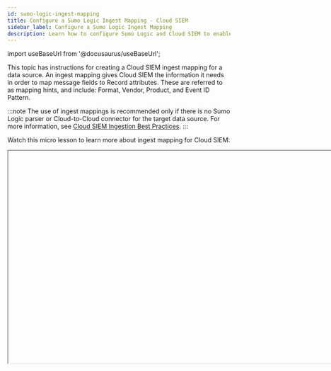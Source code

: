 ```yaml
---
id: sumo-logic-ingest-mapping
title: Configure a Sumo Logic Ingest Mapping - Cloud SIEM
sidebar_label: Configure a Sumo Logic Ingest Mapping
description: Learn how to configure Sumo Logic and Cloud SIEM to enable Sumo Logic to send log messages to Cloud SIEM, and Cloud SIEM to select a mapper to process the messages it receives from Sumo Logic.
---
```


import useBaseUrl from '@docusaurus/useBaseUrl';

This topic has instructions for creating a Cloud SIEM ingest mapping for a data source. An ingest mapping gives Cloud SIEM the information it needs in order to map message fields to Record attributes. These are referred to as mapping hints, and include: Format, Vendor, Product, and Event ID Pattern.

:::note
The use of ingest mappings is recommended only if there is no Sumo Logic parser or Cloud-to-Cloud connector for the target data source. For more information, see [Cloud SIEM Ingestion Best Practices](/docs/cse/ingestion/cse-ingestion-best-practices/).
:::

Watch this micro lesson to learn more about ingest mapping for Cloud SIEM:

<Iframe url="https://www.youtube.com/embed/luPl_IB9b8A?rel=0"
        width="854px"
        height="480px"
        id="myId"
        className="video-container"
        display="initial"
        position="relative"
        allow="accelerometer; clipboard-write; encrypted-media; gyroscope; picture-in-picture"
        allowfullscreen
        />

import Iframe from 'react-iframe'; 

Watch this micro lesson to learn about forwarding ingested data to Cloud SIEM:

<Iframe url="https://www.youtube.com/embed/XCcu-YU9B5U?rel=0"
        width="854px"
        height="480px"
        id="myId"
        className="video-container"
        display="initial"
        position="relative"
        allow="accelerometer; clipboard-write; encrypted-media; gyroscope; picture-in-picture"
        allowfullscreen
        />


## Before you start

Before you create ingest mapping for your messages, you need to determine the information described in the following subsections.

### How are your log messages formatted?

You need to know how your messages are formatted. Cloud SIEM supports messages in the following formats:

* Unstructured messages with a syslog header
* Unstructured messages without a syslog header
* JSON messages without a syslog header
* JSON messages with a syslog header
* CEF or LEEF messages with a syslog header
* CEF or LEEF messages without a syslog header
* Structured syslog data (key-value pairs) with a syslog header
* Microsoft Windows event logs in XML format
* Winlogbeats
* Messages that have been processed by Sumo Logic [Field Extraction
    Rules](/docs/manage/field-extractions).

### Determining Product, Vendor, and Event ID pattern

When you fill out the **Add Ingest Mapping** page, for most of the supported message formats, all you need to select a value for **Format**. However, for the following formats, you also need to tell Cloud SIEM the **Product**, **Vendor**, and **Event ID template** for the messages:

* JSON messages without a syslog header
* JSON messages with a syslog header
* Structured syslog data (key-value pairs) with a syslog header
* Messages that have been processed by Sumo Logic Field Extraction Rules.

For these formats, Cloud SIEM uses the values you configure for **Product**, **Vendor**, and **Event ID** (in addition to **Format**) to select the appropriate Cloud SIEM mapper to process the messages. To verify the correct values, you can go to the **Log Mapping Details** page for the mapper in the Cloud SIEM UI. To do so:

1. [**Classic UI**](/docs/get-started/sumo-logic-ui-classic). In the top menu select **Configuration**, and then under **Incoming Data** select **Log Mappings**. <br/>[**New UI**](/docs/get-started/sumo-logic-ui). In the top menu select **Configuration**, and then under **Cloud SIEM Integrations** select **Log Mappings**. You can also click the **Go To...** menu at the top of the screen and select **Log Mappings**.  
1. The **Log Mappings** tab displays a list of mappers.<br/><img src={useBaseUrl('img/cse/log-mappings-page.png')} alt="Log Mappings page" width="800"/>
1. In the **Filters** area, you can filter the list of log mappings by
    typing in a keyword, or by selecting a field to filter by.<br/><img src={useBaseUrl('img/cse/log-mapping-filters.png')} alt="Log Mappings filters" style={{border: '1px solid gray'}} width="400"/>
1. When you find the mapper you’re looking for, you can find the following for a mapper on the **If Input Matches** side of the page:
    * Vendor
    * Product
    * Format
    * Event ID pattern<br/><img src={useBaseUrl('img/cse/mapping.png')} alt="Log Mapping details" style={{border: '1px solid gray'}} width="800"/>

### Quick reference to configuring ingest mappings

This table in this section is a quick reference to supplying values for each supported message format on the **Add Ingest Mapping** page in Cloud SIEM. This reference summarizes the step-by-step instructions provided below. 

| If your messages are... | Select this option for Format | Are Vendor, Product, andEvent ID pattern required? | How Cloud SIEM picks a mapper |
| :-- | :-- | :-- | :-- |
| Unstructured logs lines with a syslog header | Process Syslog with Valid Header | No | Cloud SIEM will send the messages to the mapper whose name is the same as the name of the pattern the message matches. |
| Unstructured log lines without a syslog header | Do not Process Syslog Header | No | Cloud SIEM will send the messages to the mapper whose name is the same as the name of the pattern the message matches.  |
| JSON without a syslog header | JSON | Yes | Cloud SIEM will send the messages to the log mapper with the **Format**, **Vendor**, **Product**, and **Event ID** pattern you enter in the **Sumo Ingest Mapping**. |
| JSON with a syslog header	Process Syslog with Valid Header | You’ll be prompted to select whether messages are JSON or key-value pairs. Choose “JSON”. | Yes | Cloud SIEM will send the messages to the log mapper with the **Format**, **Vendor**, **Product**, and **Event ID** pattern you enter in the **Sumo Ingest Mapping**. |
| CEF / LEEF with a syslog header | Process Syslog with Valid Header | No | Cloud SIEM will send the messages to the log mapper with the **Format**, **Vendor**, **Product**, and **Event ID** from the CEF/LEEF message. |
| CEF / LEEF without a syslog header | Do not Process Syslog Header | No | Cloud SIEM will send the messages to the log mapper with the **Format**, **Vendor**, **Product**, and **Event ID** from the CEF/LEEF message. |
| Structured syslog data (KV pairs) with syslog header | Process Syslog with Valid Header<br/>You’ll be prompted to select whether messages are JSON or key-value pairs. Choose “Key-Value”. Then supply delimiters. | Yes | Cloud SIEM will send the messages to the log mapper with the **Format**, **Vendor**, **Product**, and **Event ID** pattern you enter in the Sumo Ingest Mapping. |
| Microsoft Windows event logs in XML | Windows | No | Cloud SIEM will send a message to the log mapper whose:<br/>**Format** is “Windows”<br/>**Vendor** is “Microsoft”<br/>**Product** is “Windows”<br/>**Event** ID pattern is the value of `{channel}-{eventid}` from the Windows event, for example, “Security-1234”. |
| Winlogbeats | Winlogbeats | No | Cloud SIEM will send a message to the log mapper whose:<br/>**Format** is “Windows”<br/>**Vendor** is “Microsoft” <br/>**Product** is “Windows” <br/>**Event ID** pattern is the value of `{channel}-{eventid}` from the Windows event, for example, “Security-1234”. |
| Fields extracted from Sumo Logic-ingested messages | Extracted Fields JSON | Yes | Cloud SIEM will send the messages to the log mapper with the **Format**, **Vendor**, **Product**, and **Event ID** pattern you enter in the Sumo **Ingest Mapping.** |

## Configure Sumo Logic Ingest Mapping in Cloud SIEM

In this step, you configure a Sumo Logic Ingest Mapping in Cloud SIEM for the source category assigned to your source or collector you configured. The mapping tells Cloud SIEM the information it needs to select the right mapper to process messages that have been tagged with that source category. 

1. [**Classic UI**](/docs/get-started/sumo-logic-ui-classic). In the top menu select **Configuration**, and then under **Integrations** select **Sumo Logic**. <br/>[**New UI**](/docs/get-started/sumo-logic-ui). In the top menu select **Configuration**, and then under **Cloud SIEM Integrations** select **Ingest Mappings**. You can also click the **Go To...** menu at the top of the screen and select **Ingest Mappings**.  
1. On the **Ingest Mappings** tab, click **+ Add Ingest Mapping**.
1. On the **Add Ingest Mapping** popup:
    1. **Source Category**. Enter the category you assigned to the HTTP Source or Hosted Collector. 
    1. **Format**. Follow the instructions for the type of messages your source collects:
        * [Unstructured messages with a syslog header](#unstructured-messages-with-a-syslog-header)
        * [Unstructured messages without a syslog header](#unstructured-messages-without-a-syslog-header)
        * [JSON messages without a syslog header](#json-messages-without-a-syslog-header)
        * [JSON messages with a syslog header](#json-messages-with-a-syslog-header)
        * [CEF or LEEF messages with a syslog header](#cef-or-leef-messages-with-a-syslog-header)
        * [CEF or LEEF messages without a syslog header](#cef-or-leef-messages-without-a-syslog-header)
        * [Structured syslog data (key-value pairs) with a syslog header](#structured-syslog-data-key-value-pairs-with-a-syslog-header)
        * [Microsoft Windows event logs in XML format](#microsoft-windows-event-logs-in-xml-format)
        * [Winlogbeats](#winlogbeats)
        * [Fields extracted from Sumo Logic-ingested messages](#fields-extracted-from-sumo-logic-ingested-messages)

### Unstructured messages with a syslog header

If your messages are unstructured with a syslog header, all you need to do is select “Process Syslog with Valid Header” for **Format**. 

<img src={useBaseUrl('img/cse/create-mapping-1.png')} alt="Create mapping" style={{border: '1px solid gray'}} width="400"/>

### Unstructured messages without a syslog header

If your messages are unstructured without a syslog header, all you need to do is select “Do not Process Syslog Header” for **Format**. 

<img src={useBaseUrl('img/cse/create-mapping-3.png')} alt="Create mapping without header" style={{border: '1px solid gray'}} width="400"/>

### JSON messages without a syslog header

If your messages are JSON format without a syslog header, there are required and optional configuration settings.

#### Required settings: Format, Vendor, Product, and Event ID

1. For **Format**, select “JSON”. 
1. You must specify values for **Vendor**, **Product**, and **Event ID**, which Cloud SIEM will use to determine what mapper to use for your messages. If you don’t know these values, see [Determining Product, Vendor, and Event ID pattern](#determining-product-vendor-and-event-id-pattern), above. <br/><img src={useBaseUrl('img/cse/create-mapping-2.png')} alt="Create mapping with JSON format" style={{border: '1px solid gray'}} width="400"/> 

#### Optional settings: Advanced JSON Parsing

If you would like to manipulate the JSON data before it’s flattened and parsed, expand the **Advanced JSON Parsing** section of the popup.<br/><img src={useBaseUrl('img/cse/advanced-json-parsing.png')} alt="Advanced JSON parsing" style={{border: '1px solid gray'}} width="400"/>

1. **JSON Explode**. This option takes a JSON array value (flattened value) and creates multiple copies of the log line, one for each value of the array. You can only apply JSON Explode to one attribute within the JSON. For example, given the following example JSON log:  

    `{ “animals” : { “pets” : [“cat”, “dog”], “owned”: “true”}, “kids”: “none”}`  


    Setting the JSON Explode to `animals.pets` results in the creation of two separate raw log lines:  

    `{ “animals” : { “pets” : “dog”, “owned”: “true”}, “kids”: “none”}{ “animals” : { “pets” : “cat”, “owned”: “true”}, “kids”: “none”}`  

     
1. **JSON Zip Operations**. Collapses JSON arrays in which key-value
    pairs are repeated with a common key identifier and value
    identifier. For example, given the following JSON array:  

    `{ “pets” : [ {“name” : “fluffy”}, {“type”: “cat”}, {“name”: “fido”, “type” : “dog”}, {“name”: “sammy”, “type” : “snake}]}`  

    The JSON Zip operation will turn the array into:   

    `{ “pets” : { “fluffy” : “cat” , “fido” : “dog”, “sammy” : “snake”}}`  

    The JSON Zip parameters are:
    * **Key Name**. The name of the attribute whose value is the array to zip.
    * **Match Key**. The name of the attribute that represents the key in the output. In the example above, it’s `name`.
    * **Match Value**. The attribute in the array object that represents the value in the final output. In the example above it’s `type`.

### JSON messages with a syslog header

If your messages are JSON format with a syslog header:

1. **Format**. Select “Process Syslog with Valid Header”. 
1. **Syslog Format**. Choose “JSON”.
1. You must specify values for **Vendor**, **Product,** and **Event ID**, which Cloud SIEM will use to determine what mapper to use for your messages. If you don’t know these values, see [Determining Product, Vendor, and Event ID pattern](#determining-product-vendor-and-event-id-pattern).<br/><img src={useBaseUrl('img/cse/create-mapping-4.png')} alt="JSON message with syslog header" style={{border: '1px solid gray'}} width="400"/>  

### CEF or LEEF messages with a syslog header

If your messages are CEF or LEEF messages with a syslog header, all you need to do is select “Process Syslog with Valid Header” for **Format**.

Don’t specify **Syslog Format**. 

Don’t specify **Vendor**, **Product,** or **Event ID**. Cloud SIEM can determine those values from the CEF or LEEF message itself.<br/><img src={useBaseUrl('img/cse/create-mapping-1.png')} alt="Process syslog with valid header" style={{border: '1px solid gray'}} width="400"/> 

### CEF or LEEF messages without a syslog header

If your messages are CEF or LEEF messages without a syslog header, all you need to do is select “Do Not Process Syslog Header” for **Format**.

Don’t specify **Syslog Format**. 

Don’t specify **Vendor**, **Product**, or **Event ID**. Cloud SIEM can determine those values from the CEF or LEEF message itself.<br/><img src={useBaseUrl('img/cse/create-mapping-3.png')} alt="CEF or LEEF messages without header" style={{border: '1px solid gray'}} width="400"/>

### Structured syslog data (key-value pairs) with a syslog header

If your messages are structured syslog data (key-value pairs) with a syslog header:

1. **Format**. Select “Process Syslog with Valid Header”. 
1. **Syslog Format**. Choose “Key-Value”.
1. The popup refreshes, with options for syslog delimiters.
1. **Syslog Delimiter**. This is the delimiter between the key-value pairs.
1. **Syslog kv Delimiter**. This is the delimiter between a key and a value.
1. You must specify values for **Vendor**, **Product**, and **Event ID**, which Cloud SIEM will use to determine what mapper to use for your messages. If you don’t know these values, see [Determining Product, Vendor, and Event ID pattern](#determining-product-vendor-and-event-id-pattern).<br/><img src={useBaseUrl('img/cse/syslog-delimiters.png')} alt="Syslog delimiters" style={{border: '1px solid gray'}} width="400"/>  

### Microsoft Windows event logs in XML format

If your messages are Windows event logs in XML format, all you need to do is select “Windows” for **Format**.

Cloud SIEM will determine the appropriate mapper to use from individual events. It will select the mapper whose:

* **Format** is “Windows”.
* **Vendor** is “Microsoft”.
* **Product** is “Windows”.
* **Event ID** is the value of `{channel}-{eventid}`, for example, “Security-1234”.

<img src={useBaseUrl('img/cse/windows.png')} alt="Windows mapping" style={{border: '1px solid gray'}} width="400"/>


### Winlogbeats

If your messages are from Winlogbeats, all you need to do is select “Winlogbeats” for **Format**.

Cloud SIEM will determine the appropriate mapper to use from individual events. It will select the mapper whose:

* **Format** is “Windows”.
* **Vendor** is “Microsoft”.
* **Product** is “Windows”.
* **Event ID** is the value of `{channel}-{eventid}`, for example, “Security-1234”.

<img src={useBaseUrl('img/cse/winlogbeats.png')} alt="Winlogbeats" style={{border: '1px solid gray'}} width="400"/>

### Fields extracted from Sumo Logic-ingested messages

If the messages with the source category you’ve specified in the mapping have had Sumo Logic Field Extraction Rules applied to them:

1. **Format**. Select “Extracted Fields JSON”
1. You must specify values for **Vendor**, **Product**, and **Event ID**, which Cloud SIEM will use to determine what mapper to use for your messages. If you don’t know these values, see [Determining Product, Vendor, and Event ID pattern](#determining-product-vendor-and-event-id-pattern). 

<img src={useBaseUrl('img/cse/extracted-fields-json.png')} alt="Extracted fields JSON" style={{border: '1px solid gray'}} width="400"/>

## Enable mapping

For Cloud SIEM to be able to select a mapper for messages from Sumo Logic, a valid ingest mapping must be configured and enabled for the source category associated with incoming messages. 

To enable the mapping you have created, move the **Enabled** slider to “On”.
